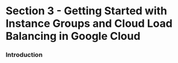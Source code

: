 # Section 3 - Getting Started with Instance Groups and Cloud Load Balancing in Google Cloud

### Introduction
